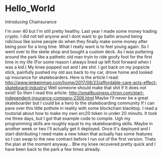 # Hello_World
Introducing Chainsurance

I'm over 40 but I'm still pretty healthy.  Last year I made some money trading crypto.  I did not tell anyone and I dont want to go ballin around being ridiclous like some people do when they finally make some money after being poor for a long time.  What I really want is to feel young again.  So I went over to the skete shop and bought a custom deck.  As I was puttering around the park like a pathetic old man tryin to ride goofy foot for the first time in my life (For some reason I always lined up left foot forward when I was a kid.) My knee popped out and I ate shit.  I got back on my popsicle stick, painfully pushed my old ass back to my car, drove home and looked up insurance for skateboarders.  Here is the article I read: http://www.jenkemmag.com/home/2017/06/23/affordable-care-acts-effect-skateboard-industry/
Well someone should make that shit if It does not exist!  So then I read this article: http://smallbusiness.chron.com/start-independent-insurance-company-2306.html 
Maybe I'll never be a great skateboarder but I could be a hero to the shateboarding community If I can pave over this little pothole in reality with some blockchain blacktop.
I read a toutorial about how to make my own erc20 token in under 20 minuits.  It took me three days, but I got that example code to compile.
Ugh my programming skills are roughly equal to my skateboarding skills.  Maybe in another week or two I'll actually get it deployed.
Once it's deployed and I start distributing I need make a new token that actually has some features so I can swap to the new contract before I run out of the first version.  Thats the plan at the moment anyway...
Btw my knee recovered pretty quick and I have been back to the park a few times already.

